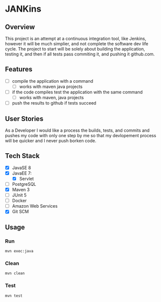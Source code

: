 # JANKins

## Overview
This project is an attempt at a continuous integration tool, like Jenkins, however it will be much simplier, and not complete the software dev life cycle. The project to start will be solely about building the application, testing it, and then if all tests pass commiting it, and pushing it github.com.

## Features
- [ ] compile the application with a command
  - [ ] works with maven java projects
- [ ] if the code compiles test the application with the same command
   - [ ] works with maven, java projects
- [ ] push the results to github if tests succeed

## User Stories
As a Developer I would like a process the builds, tests, and commits and pushes my code with only one step by me so that my devlopement process will be quicker and I never push borken code.

## Tech Stack
- [x] JavaSE 8
- [x] JavaEE 7:
  - [x] Servlet
- [ ] PostgreSQL
- [x] Maven 3
- [ ] JUnit 5
- [ ] Docker
- [ ] Amazon Web Services
- [x] Git SCM

## Usage
### Run
```mvn exec:java```

### Clean
```mvn clean```

### Test
```mvn test```
